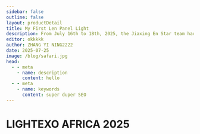 ```yaml
---
sidebar: false  
outline: false 
layout: productDetail
title: My First Len Panel Light
description: From July 16th to 18th, 2025, the Jiaxing En Star team had the privilege of participating in LIGHTEXO AFRICA 2025, held at the KICC in Nairobi, Kenya. As one of Africa’s most influential lighting industry events, this exhibition brought together numerous global lighting enterprises
editor: okkkkk
author: ZHANG YI NING2222
date: 2025-07-25
image: /blog/safari.jpg
head:
  - - meta
    - name: description
      content: hello
  - - meta
    - name: keywords
      content: super duper SEO
---
```


<script setup>
import MyTables from '../../components/MyTables.vue'
</script>
# LIGHTEXO AFRICA 2025

<MyTables/>





